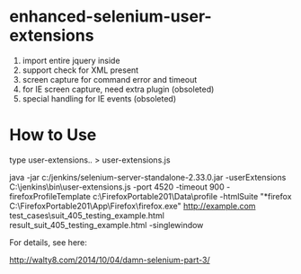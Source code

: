 enhanced-selenium-user-extensions
=================================

1. import entire jquery inside
2. support check for XML present
3. screen capture for command error and timeout
4. for IE screen capture, need extra plugin (obsoleted)
5. special handling for IE events (obsoleted)


How to Use
==========

type user-extensions.*.* > user-extensions.js

java -jar c:/jenkins/selenium-server-standalone-2.33.0.jar -userExtensions C:\jenkins\bin\user-extensions.js -port 4520 -timeout 900 -firefoxProfileTemplate c:\FirefoxPortable201\Data\profile -htmlSuite "*firefox C:\FirefoxPortable201\App\Firefox\firefox.exe" http://example.com test_cases\suit_405_testing_example.html result_suit_405_testing_example.html -singlewindow

For details, see here:

http://walty8.com/2014/10/04/damn-selenium-part-3/
